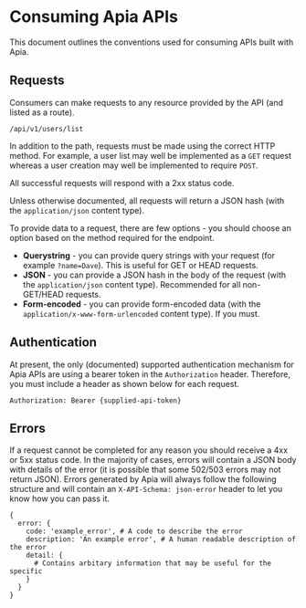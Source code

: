 # Consuming Apia APIs

This document outlines the conventions used for consuming APIs built with Apia.

## Requests

Consumers can make requests to any resource provided by the API (and listed as a route).

```
/api/v1/users/list
```

In addition to the path, requests must be made using the correct HTTP method. For example, a user list may well be implemented as a `GET` request whereas a user creation may well be implemented to require `POST`.

All successful requests will respond with a 2xx status code.

Unless otherwise documented, all requests will return a JSON hash (with the `application/json` content type).

To provide data to a request, there are few options - you should choose an option based on the method required for the endpoint.

- **Querystring** - you can provide query strings with your request (for example `?name=Dave`). This is useful for GET or HEAD requests.
- **JSON** - you can provide a JSON hash in the body of the request (with the `application/json` content type). Recommended for all non-GET/HEAD requests.
- **Form-encoded** - you can provide form-encoded data (with the `application/x-www-form-urlencoded` content type). If you must.

## Authentication

At present, the only (documented) supported authentication mechanism for Apia APIs are using a bearer token in the `Authorization` header. Therefore, you must include a header as shown below for each request.

```
Authorization: Bearer {supplied-api-token}
```

## Errors

If a request cannot be completed for any reason you should receive a 4xx or 5xx status code. In the majority of cases, errors will contain a JSON body with details of the error (it is possible that some 502/503 errors may not return JSON). Errors generated by Apia will always follow the following structure and will contain an `X-API-Schema: json-error` header to let you know how you can pass it.

```
{
  error: {
    code: 'example_error', # A code to describe the error
    description: 'An example error', # A human readable description of the error
    detail: {
      # Contains arbitary information that may be useful for the specific
    }
  }
}
```
